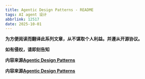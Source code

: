 ```yaml
---
title: Agentic Design Patterns - README
tags: AI agent 设计
abbrlink: 12517
date: 2025-10-01
---
```


**为方便阅读而翻译此系列文章，从不谋取个人利益。并遵从开源协议。**

**如有侵权，请即刻告知**


**内容来源[Agentic Design Patterns](https://docs.google.com/document/d/1rsaK53T3Lg5KoGwvf8ukOUvbELRtH-V0LnOIFDxBryE/preview?ref=ppc.land&tab=t.0#heading=h.pxcur8v2qagu)**

**内容来源[Agentic Design Patterns](https://github.com/xindoo/agentic-design-patterns)**